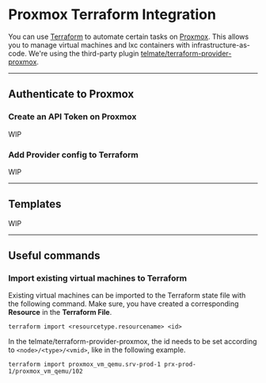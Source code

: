 # Proxmox Terraform Integration

You can use [Terraform](../../tools/terraform.md) to automate certain tasks on [Proxmox](proxmox.md). This allows you to manage virtual machines and lxc containers with infrastructure-as-code. We're using the third-party plugin [telmate/terraform-provider-proxmox](https://github.com/Telmate/terraform-provider-proxmox).

---
## Authenticate to Proxmox

### Create an API Token on Proxmox

WIP

### Add Provider config to Terraform

WIP

---
## Templates

WIP

---
## Useful commands

### Import existing virtual machines to Terraform

Existing virtual machines can be imported to the Terraform state file with the following command. Make sure, you have created a corresponding **Resource** in the **Terraform File**.

```
terraform import <resourcetype.resourcename> <id>
```

In the telmate/terraform-provider-proxmox, the id needs to be set according to `<node>/<type>/<vmid>`, like in the following example.

```
terraform import proxmox_vm_qemu.srv-prod-1 prx-prod-1/proxmox_vm_qemu/102
```


